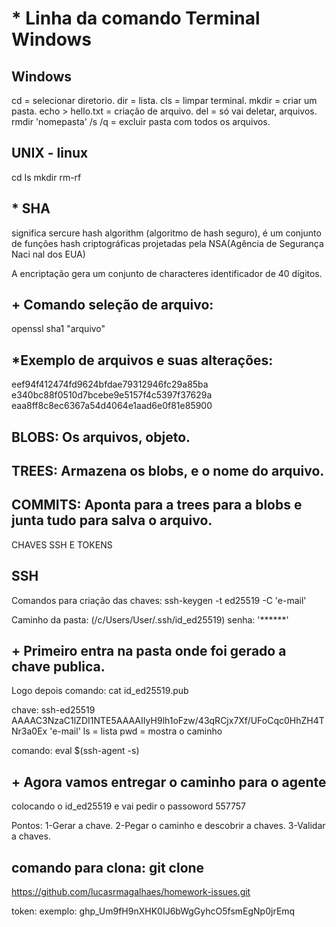 # * Linha da comando Terminal Windows

## Windows
cd = selecionar diretorio.
dir = lista.
cls = limpar terminal.
mkdir = criar um pasta.
echo > hello.txt = criação de arquivo.
del = só vai deletar, arquivos.
rmdir 'nomepasta' /s /q = excluir pasta com todos os arquivos.

## UNIX - linux
cd 
Is
mkdir
rm-rf


## * SHA
significa sercure hash algorithm (algoritmo de hash seguro), é um conjunto 
de funções hash criptográficas projetadas pela NSA(Agência de Segurança Naci
nal dos EUA)
  
A encriptação gera um conjunto de characteres identificador de 40 dígitos.

## + Comando seleção de arquivo:
openssl sha1 "arquivo"

## *Exemplo de arquivos e suas alterações:
eef94f412474fd9624bfdae79312946fc29a85ba
e340bc88f0510d7bcebe9e5157f4c5397f37629a
eaa8ff8c8ec6367a54d4064e1aad6e0f81e85900

## BLOBS: Os arquivos, objeto.
## TREES: Armazena os blobs, e o nome do arquivo.
## COMMITS: Aponta para a trees para a blobs e junta tudo para salva o arquivo.

CHAVES SSH E TOKENS

## SSH
Comandos para criação das chaves:
ssh-keygen -t ed25519 -C 'e-mail'

Caminho da pasta: (/c/Users/User/.ssh/id_ed25519)
senha: '******'

## + Primeiro entra na pasta onde foi gerado a chave publica. 
Logo depois comando: 
cat id_ed25519.pub

chave: ssh-ed25519 AAAAC3NzaC1lZDI1NTE5AAAAIIyH9lh1oFzw/43qRCjx7Xf/UFoCqc0HhZH4TNr3a0Ex 'e-mail'
ls = lista
pwd = mostra o caminho

comando: 
eval $(ssh-agent -s)

## + Agora vamos entregar o caminho para o agente
colocando o id_ed25519 e vai pedir o passoword 557757

Pontos:
1-Gerar a chave.
2-Pegar o caminho e descobrir a chaves.
3-Validar a chaves. 

## comando para clona: git clone
https://github.com/lucasrmagalhaes/homework-issues.git

token: 
exemplo: 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
